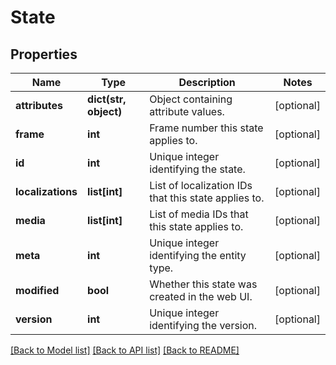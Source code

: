 # State

## Properties
Name | Type | Description | Notes
------------ | ------------- | ------------- | -------------
**attributes** | **dict(str, object)** | Object containing attribute values. | [optional] 
**frame** | **int** | Frame number this state applies to. | [optional] 
**id** | **int** | Unique integer identifying the state. | [optional] 
**localizations** | **list[int]** | List of localization IDs that this state applies to. | [optional] 
**media** | **list[int]** | List of media IDs that this state applies to. | [optional] 
**meta** | **int** | Unique integer identifying the entity type. | [optional] 
**modified** | **bool** | Whether this state was created in the web UI. | [optional] 
**version** | **int** | Unique integer identifying the version. | [optional] 

[[Back to Model list]](../README.md#documentation-for-models) [[Back to API list]](../README.md#documentation-for-api-endpoints) [[Back to README]](../README.md)


